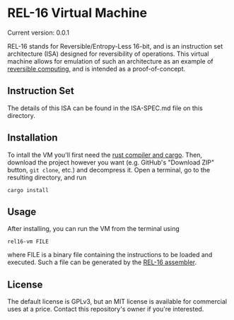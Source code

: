 # REL-16 Virtual Machine

Current version: 0.0.1

REL-16 stands for Reversible/Entropy-Less 16-bit, and is an instruction set architecture (ISA) designed for reversibility of operations. This virtual machine allows for emulation of such an architecture as an example of [reversible computing](https://en.wikipedia.org/wiki/Reversible_computing "Wikipedia - Reversible computing"), and is intended as a proof-of-concept.

## Instruction Set

The details of this ISA can be found in the ISA-SPEC.md file on this directory.

## Installation

To intall the VM you'll first need the [rust compiler and cargo](https://www.rust-lang.org/ "Rust Homepage"). Then, download the project however you want (e.g. GitHub's "Download ZIP" button, `git clone`, etc.) and decompress it. Open a terminal, go to the resulting directory, and run

	cargo install

## Usage

After installing, you can run the VM from the terminal using

	rel16-vm FILE

where FILE is a binary file containing the instructions to be loaded and executed. Such a file can be generated by the [REL-16 assembler](https://github.com/1011X/REL16-Assembler).

## License

The default license is GPLv3, but an MIT license is available for commercial uses at a price. Contact this repository's owner if you're interested.
